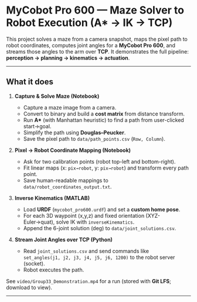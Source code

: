 # MyCobot Pro 600 — Maze Solver to Robot Execution (A* → IK → TCP)

This project solves a maze from a camera snapshot, maps the pixel path to robot coordinates, computes joint angles for a **MyCobot Pro 600**, and streams those angles to the arm over **TCP**. It demonstrates the full pipeline: **perception → planning → kinematics → actuation**.

---

##  What it does

1. **Capture & Solve Maze (Notebook)**
   - Capture a maze image from a camera.
   - Convert to binary and build a **cost matrix** from distance transform.
   - Run **A\*** (with Manhattan heuristic) to find a path from user-clicked start→goal.
   - Simplify the path using **Douglas–Peucker**.
   - Save the pixel path to `data/path_points.csv` (`Row, Column`).

2. **Pixel → Robot Coordinate Mapping (Notebook)**
   - Ask for two calibration points (robot top-left and bottom-right).
   - Fit linear maps (x: `pix→robot`, y: `pix→robot`) and transform every path point.
   - Save human-readable mappings to `data/robot_coordinates_output.txt`.

3. **Inverse Kinematics (MATLAB)**
   - Load **URDF** (`mycobot_pro600.urdf`) and set a **custom home pose**.
   - For each 3D waypoint (x,y,z) and fixed orientation (XYZ-Euler→quat),
     solve IK with `inverseKinematics`.
   - Append the 6-joint solution (deg) to `data/joint_solutions.csv`.

4. **Stream Joint Angles over TCP (Python)**
   - Read `joint_solutions.csv` and send commands like  
     `set_angles(j1, j2, j3, j4, j5, j6, 1200)` to the robot server (socket).
   - Robot executes the path.

 See `video/Group33_Demonstration.mp4` for a run (stored with **Git LFS**; download to view).

---



